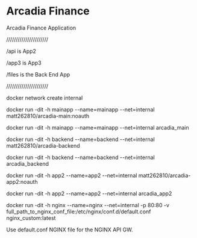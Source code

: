 # Arcadia Finance

Arcadia Finance Application

//////////////////////

/api is App2

/app3 is App3

/files is the Back End App

//////////////////////

docker network create internal

docker run -dit -h mainapp --name=mainapp --net=internal matt262810/arcadia-main:noauth

docker run -dit -h mainapp --name=mainapp --net=internal arcadia_main

docker run -dit -h backend --name=backend --net=internal matt262810/arcadia-backend

docker run -dit -h backend --name=backend --net=internal arcadia_backend

docker run -dit -h app2 --name=app2 --net=internal matt262810/arcadia-app2:noauth

docker run -dit -h app2 --name=app2 --net=internal arcadia_app2

docker run -dit -h nginx --name=nginx --net=internal -p 80:80 -v full_path_to_nginx_conf_file:/etc/nginx/conf.d/default.conf nginx_custom:latest

Use default.conf NGINX file for the NGINX API GW.

